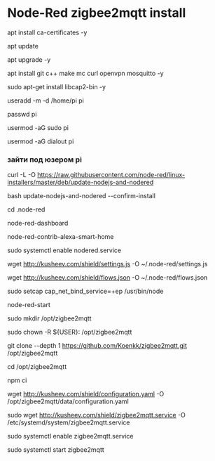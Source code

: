 # Node-Red zigbee2mqtt install

apt install ca-certificates -y

apt update

apt upgrade -y

apt install git c++ make mc curl openvpn mosquitto -y

sudo apt-get install libcap2-bin -y

useradd -m -d /home/pi pi

passwd pi

usermod -aG sudo pi

usermod -aG dialout pi

### зайти под юзером pi

curl -L -O https://raw.githubusercontent.com/node-red/linux-installers/master/deb/update-nodejs-and-nodered 

bash update-nodejs-and-nodered --confirm-install

cd .node-red

node-red-dashboard

node-red-contrib-alexa-smart-home

sudo systemctl enable nodered.service

wget http://kusheev.com/shield/settings.js -O ~/.node-red/settings.js

wget http://kusheev.com/shield/flows.json -O ~/.node-red/flows.json

sudo setcap cap_net_bind_service=+ep /usr/bin/node

node-red-start

sudo mkdir /opt/zigbee2mqtt

sudo chown -R ${USER}: /opt/zigbee2mqtt

git clone --depth 1 https://github.com/Koenkk/zigbee2mqtt.git /opt/zigbee2mqtt

cd /opt/zigbee2mqtt

npm ci

wget http://kusheev.com/shield/configuration.yaml -O /opt/zigbee2mqtt/data/configuration.yaml

sudo wget http://kusheev.com/shield/zigbee2mqtt.service -O /etc/systemd/system/zigbee2mqtt.service

sudo systemctl enable zigbee2mqtt.service

sudo systemctl start zigbee2mqtt

